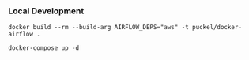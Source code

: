 
### Local Development
```shell script
docker build --rm --build-arg AIRFLOW_DEPS="aws" -t puckel/docker-airflow .
```

```shell script
docker-compose up -d
```